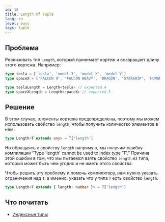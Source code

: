 ```yaml
---
id: 18
title: Length of Tuple
lang: ru
level: easy
tags: tuple
---
```


## Проблема

Реализовать тип `Length`, который принимает кортеж и возвращает длину этого кортежа.
Например:

```typescript
type tesla = ['tesla', 'model 3', 'model X', 'model Y']
type spaceX = ['FALCON 9', 'FALCON HEAVY', 'DRAGON', 'STARSHIP', 'HUMAN SPACEFLIGHT']

type teslaLength = Length<tesla> // expected 4
type spaceXLength = Length<spaceX> // expected 5
```

## Решение

В этом случае, элементы кортежа предопределены, поэтому мы можем использовать свойство `length`, чтобы получить количество элементов в нём.

```typescript
type Length<T extends any> = T['length']
```

Но обращаясь к свойству `length` напрямую, мы получим ошибку компиляции “Type 'length' cannot be used to index type 'T'.”
Причина этой ошибки в том, что мы пытаемся взять свойство `length` из типа, который может быть чем угодно и не иметь этого свойства.

Чтобы решить эту проблему и помочь компилятору, нам нужно указать ограничения над `T`, а именно, указать что у типа `T` есть свойство `length`.

```typescript
type Length<T extends { length: number }> = T['length']
```

## Что почитать

- [Индексные типы](https://www.typescriptlang.org/docs/handbook/advanced-types.html#index-types)
